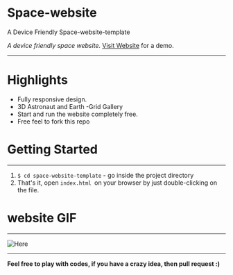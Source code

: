 # Space-website

A Device Friendly Space-website-template

_A device friendly space website._
[Visit Website](https://namandeep-123.github.io/space-website-template/ "Space-website") for a demo.

---

# Highlights

- Fully responsive design.
- 3D Astronaut and Earth
  -Grid Gallery
- Start and run the website completely free.
- Free feel to fork this repo

# Getting Started

---

1. `$ cd space-website-template` - go inside the project directory
2. That's it, open `index.html `on your browser by just double-clicking on the file.

# website GIF

---

![Here](https://media.giphy.com/media/x9zUPfJC916G8ff5eS/giphy.gif)

---

**Feel free to play with codes, if you have a crazy idea, then pull request :)**
